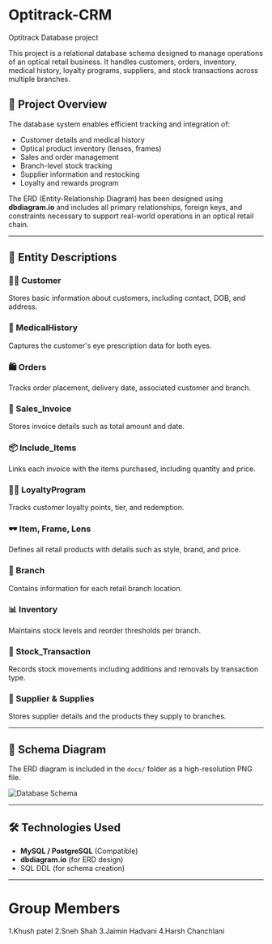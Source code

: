 # Optitrack-CRM
Optitrack Database project


This project is a relational database schema designed to manage operations of an optical retail business. It handles customers, orders, inventory, medical history, loyalty programs, suppliers, and stock transactions across multiple branches.

## 📌 Project Overview

The database system enables efficient tracking and integration of:
- Customer details and medical history
- Optical product inventory (lenses, frames)
- Sales and order management
- Branch-level stock tracking
- Supplier information and restocking
- Loyalty and rewards program

The ERD (Entity-Relationship Diagram) has been designed using **dbdiagram.io** and includes all primary relationships, foreign keys, and constraints necessary to support real-world operations in an optical retail chain.

---

## 🧩 Entity Descriptions

### 🧑‍💼 Customer
Stores basic information about customers, including contact, DOB, and address.

### 📄 MedicalHistory
Captures the customer's eye prescription data for both eyes.

### 🛍️ Orders
Tracks order placement, delivery date, associated customer and branch.

### 🧾 Sales_Invoice
Stores invoice details such as total amount and date.

### 📦 Include_Items
Links each invoice with the items purchased, including quantity and price.

### 🧑‍⚕️ LoyaltyProgram
Tracks customer loyalty points, tier, and redemption.

### 🕶️ Item, Frame, Lens
Defines all retail products with details such as style, brand, and price.

### 📍 Branch
Contains information for each retail branch location.

### 📊 Inventory
Maintains stock levels and reorder thresholds per branch.

### 🔁 Stock_Transaction
Records stock movements including additions and removals by transaction type.

### 🚚 Supplier & Supplies
Stores supplier details and the products they supply to branches.

---

## 🧱 Schema Diagram

The ERD diagram is included in the `docs/` folder as a high-resolution PNG file.

![Database Schema](docs/optical_retail_schema.png)

---

## 🛠️ Technologies Used

- **MySQL / PostgreSQL** (Compatible)
- **dbdiagram.io** (for ERD design)
- SQL DDL (for schema creation)

---

# Group Members

1.Khush patel
2.Sneh Shah
3.Jaimin Hadvani
4.Harsh Chanchlani



